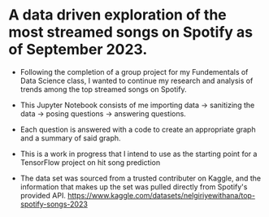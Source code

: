 # A data driven exploration of the most streamed songs on Spotify as of September 2023.

* Following the completion of a group project for my Fundementals of Data Science class, I wanted to continue my research and analysis of trends among the top streamed songs on Spotify.

* This Jupyter Notebook consists of me importing data -> sanitizing the data -> posing questions -> answering questions.

* Each question is answered with a code to create an appropriate graph and a summary of said graph.

* This is a work in progress that I intend to use as the starting point for a TensorFlow project on hit song prediction

* The data set was sourced from a trusted contributer on Kaggle, and the information that makes up the set was pulled directly from Spotify's provided API. https://www.kaggle.com/datasets/nelgiriyewithana/top-spotify-songs-2023
